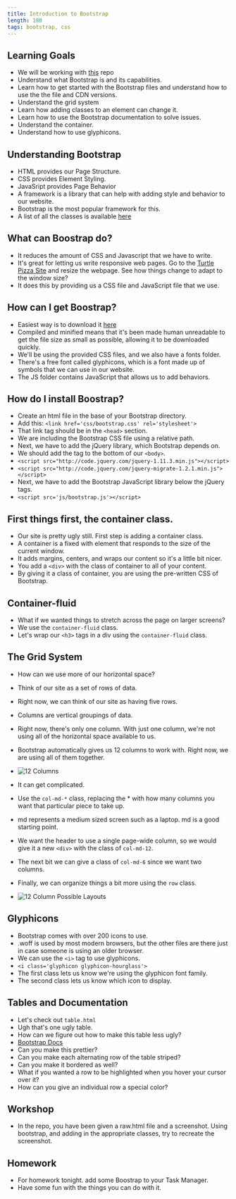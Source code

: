 ```yaml
---
title: Introduction to Bootstrap
length: 180
tags: bootstrap, css
---
```


## Learning Goals

* We will be working with [this](https://github.com/carmer/intro_to_bootstrap) repo
* Understand what Bootstrap is and its capabilities.
* Learn how to get started with the Bootstrap files and understand how to use
the the file and CDN versions.
* Understand the grid system
* Learn how adding classes to an element can change it.
* Learn how to use the Bootstrap documentation to solve issues.
* Understand the container.
* Understand how to use glyphicons.


## Understanding Bootstrap

* HTML provides our Page Structure.
* CSS provides Element Styling.
* JavaSript provides Page Behavior
* A framework is a library that can help with adding style and behavior to
our website.
* Bootstrap is the most popular framework for this.
* A list of all the classes is available [here](http://getbootstrap.com/css/)

## What can Boostrap do?

* It reduces the amount of CSS and Javascript that we have to write.
* It's great for letting us write responsive web pages. Go to 
the [Turtle Pizza Site](http://turtlepizza.herokuapp.com/menu) and resize the webpage. See
how things change to adapt to the window size?
* It does this by providing us a CSS file and JavaScript file that we use.

## How can I get Boostrap?

* Easiest way is to download it [here](http://getbootstrap.com/getting-started/#download)
* Compiled and minified means that it's been made human unreadable to get
the file size as small as possible, allowing it to be downloaded quickly.
* We'll be using the provided CSS files, and we also have a fonts folder.
* There's a free font called glyphicons, which is a font made up of symbols
that we can use in our website.
* The JS folder contains JavaScript that allows us to add behaviors.

## How do I install Boostrap?

* Create an html file in the base of your Bootstrap directory.
* Add this: `<link href='css/bootstrap.css' rel='stylesheet'>`
* That link tag should be in the `<head>` section.
* We are including the Bootstrap CSS file using a relative path.
* Next, we have to add the jQuery library, which Bootstrap depends on.
* We should add the tag to the bottom of our `<body>`.
* `<script src="http://code.jquery.com/jquery-1.11.3.min.js"></script>`
* `<script src="http://code.jquery.com/jquery-migrate-1.2.1.min.js"></script>`
* Next, we have to add the Bootstrap JavaScript library below the jQuery tags.
* `<script src='js/bootstrap.js'></script>`

## First things first, the container class.

* Our site is pretty ugly still. First step is adding a container class.
* A container is a fixed with element that responds to the size of the current
window.
* It adds margins, centers, and wraps our content so it's a little bit nicer.
* You add a `<div>` with the class of container to all of your content.
* By giving it a class of container, you are using the pre-written CSS
of Bootstrap.

## Container-fluid

* What if we wanted things to stretch across the page on larger screens?
* We use the `container-fluid` class.
* Let's wrap our `<h3>` tags in a div using the `container-fluid` class.

## The Grid System

* How can we use more of our horizontal space?
* Think of our site as a set of rows of data.
* Right now, we can think of our site as having five rows.
* Columns are vertical groupings of data.
* Right now, there's only one column. With just one column, we're
not using all of the horizontal space available to us.
* Bootstrap automatically gives us 12 columns to work with. Right now,
we are using all of them together.

* ![12 Columns](http://i.imgur.com/uppvUlG.png)

* It can get complicated.
* Use the `col-md-*` class, replacing the * with how many columns you want
that particular piece to take up.
* md represents a medium sized screen such as a laptop. md is a good starting point.
* We want the header to use a single page-wide column, so we would give it a new
`<div>` with the class of `col-md-12`.
* The next bit we can give a class of `col-md-6` since we want two columns.
* Finally, we can organize things a bit more using the `row` class.


* ![12 Column Possible Layouts](http://i.imgur.com/OVeWtxX.png)

## Glyphicons

* Bootstrap comes with over 200 icons to use.
* .woff is used by most modern browsers, but the other files are there
just in case someone is using an older browser.
* We can use the `<i>` tag to use glyphicons.
* `<i class='glyphicon glyphicon-hourglass'>`
* The first class lets us know we're using the glyphicon font family.
* The second class lets us know which icon to display.

## Tables and Documentation

* Let's check out `table.html`
* Ugh that's one ugly table.
* How can we figure out how to make this table less ugly?
* [Bootstrap Docs](http://getbootstrap.com/css/)
* Can you make this prettier?
* Can you make each alternating row of the table striped?
* Can you make it bordered as well?
* What if you wanted a row to be highlighted when you hover your cursor over it?
* How can you give an individual row a special color?

## Workshop

* In the repo, you have been given a raw.html file and a screenshot. Using bootstrap, and adding
in the appropriate classes, try to recreate the screenshot.

## Homework

* For homework tonight. add some Boostrap to your Task Manager.
* Have some fun with the things you can do with it.
